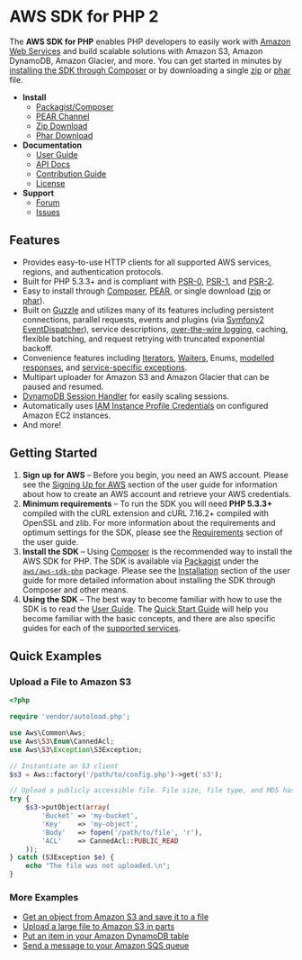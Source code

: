 # AWS SDK for PHP 2

The **AWS SDK for PHP** enables PHP developers to easily work with [Amazon Web Services][aws] and build scalable
solutions with Amazon S3, Amazon DynamoDB, Amazon Glacier, and more. You can get started in minutes by [installing the
SDK through Composer][docs-installation] or by downloading a single [zip][install-zip] or [phar][install-phar] file.

* **Install**
    * [Packagist/Composer][install-packagist]
    * [PEAR Channel][install-pear]
    * [Zip Download][install-zip]
    * [Phar Download][install-phar]
* **Documentation**
    * [User Guide][docs-guide]
    * [API Docs][docs-api]
    * [Contribution Guide][docs-contribution]
    * [License][sdk-license]
* **Support**
    * [Forum][sdk-forum]
    * [Issues][sdk-issues]

## Features

* Provides easy-to-use HTTP clients for all supported AWS services, regions, and authentication protocols.
* Built for PHP 5.3.3+ and is compliant with [PSR-0][], [PSR-1][], and [PSR-2][].
* Easy to install through [Composer][install-packagist], [PEAR][install-pear], or single download ([zip][install-zip] or
  [phar][install-phar]).
* Built on [Guzzle][] and utilizes many of its features including persistent connections, parallel requests, events and
  plugins (via [Symfony2 EventDispatcher][symfony2-events]), service descriptions, [over-the-wire
  logging][docs-wire-logging], caching, flexible batching, and request retrying with truncated exponential backoff.
* Convenience features including [Iterators][docs-iterators], [Waiters][docs-waiters], Enums, [modelled
  responses][docs-models], and [service-specific exceptions][docs-exceptions].
* Multipart uploader for Amazon S3 and Amazon Glacier that can be paused and resumed.
* [DynamoDB Session Handler][docs-ddbsh] for easily scaling sessions.
* Automatically uses [IAM Instance Profile Credentials][aws-iam-credentials] on configured Amazon EC2 instances.
* And more!

## Getting Started

1. **Sign up for AWS** – Before you begin, you need an AWS account. Please see the [Signing Up for AWS][docs-signup]
   section of the user guide for information about how to create an AWS account and retrieve your AWS credentials.
1. **Minimum requirements** – To run the SDK you will need **PHP 5.3.3+** compiled with the cURL extension and cURL
   7.16.2+ compiled with OpenSSL and zlib. For more information about the requirements and optimum settings for the SDK,
   please see the [Requirements][docs-requirements] section of the user guide.
1. **Install the SDK** – Using [Composer][] is the recommended way to install the AWS SDK for PHP. The SDK is available
   via [Packagist][] under the [`aws/aws-sdk-php`][install-packagist] package. Please see the
   [Installation][docs-installation] section of the user guide for more detailed information about installing the SDK
   through Composer and other means.
1. **Using the SDK** – The best way to become familiar with how to use the SDK is to read the [User Guide][docs-guide].
   The [Quick Start Guide][docs-quickstart] will help you become familiar with the basic concepts, and there are also
   specific guides for each of the [supported services][docs-services].

## Quick Examples

### Upload a File to Amazon S3

```php
<?php

require 'vendor/autoload.php';

use Aws\Common\Aws;
use Aws\S3\Enum\CannedAcl;
use Aws\S3\Exception\S3Exception;

// Instantiate an S3 client
$s3 = Aws::factory('/path/to/config.php')->get('s3');

// Upload a publicly accessible file. File size, file type, and MD5 hash are automatically calculated by the SDK
try {
    $s3->putObject(array(
        'Bucket' => 'my-bucket',
        'Key'    => 'my-object',
        'Body'   => fopen('/path/to/file', 'r'),
        'ACL'    => CannedAcl::PUBLIC_READ
    ));
} catch (S3Exception $e) {
    echo "The file was not uploaded.\n";
}
```

### More Examples

* [Get an object from Amazon S3 and save it to a file][example-s3-getobject]
* [Upload a large file to Amazon S3 in parts][example-s3-multipart]
* [Put an item in your Amazon DynamoDB table][example-dynamodb-putitem]
* [Send a message to your Amazon SQS queue][example-sqs-sendmessage]



[sdk-website]: http://aws.amazon.com/sdkforphp
[sdk-forum]: https://forums.aws.amazon.com/forum.jspa?forumID=80
[sdk-issues]: https://github.com/aws/aws-sdk-php/issues
[sdk-license]: http://aws.amazon.com/apache2.0/

[install-packagist]: https://packagist.org/packages/aws/aws-sdk-php
[install-phar]: http://pear.amazonwebservices.com/get/aws.phar
[install-zip]: http://pear.amazonwebservices.com/get/aws.zip
[install-pear]: http://pear.amazonwebservices.com

[docs-api]: http://docs.aws.amazon.com/aws-sdk-php-2/latest/index.html
[docs-guide]: http://docs.aws.amazon.com/aws-sdk-php-2/guide/latest/index.html
[docs-contribution]: https://github.com/aws/aws-sdk-php/blob/master/CONTRIBUTING.md
[docs-performance]: http://docs.aws.amazon.com/aws-sdk-php-2/guide/latest/performance.html
[docs-migration]: http://docs.aws.amazon.com/aws-sdk-php-2/guide/latest/migration-guide.html
[docs-signup]: http://docs.aws.amazon.com/aws-sdk-php-2/guide/latest/awssignup.html
[docs-requirements]: http://docs.aws.amazon.com/aws-sdk-php-2/guide/latest/requirements.html
[docs-installation]: http://docs.aws.amazon.com/aws-sdk-php-2/guide/latest/installation.html
[docs-quickstart]: http://docs.aws.amazon.com/aws-sdk-php-2/guide/latest/quick-start.html
[docs-iterators]: http://docs.aws.amazon.com/aws-sdk-php-2/guide/latest/quick-start.html#iterators
[docs-waiters]: http://docs.aws.amazon.com/aws-sdk-php-2/guide/latest/feature-waiters.html
[docs-models]: http://docs.aws.amazon.com/aws-sdk-php-2/guide/latest/feature-models.html
[docs-exceptions]: http://docs.aws.amazon.com/aws-sdk-php-2/guide/latest/quick-start.html#error-handling
[docs-wire-logging]: http://docs.aws.amazon.com/aws-sdk-php-2/guide/latest/faq.html#how-can-i-see-what-data-is-sent-over-the-wire
[docs-services]: http://docs.aws.amazon.com/aws-sdk-php-2/guide/latest/index.html#supported-services
[docs-ddbsh]: http://docs.aws.amazon.com/aws-sdk-php-2/guide/latest/feature-dynamodb-session-handler.html

[aws]: http://aws.amazon.com/
[aws-iam-credentials]: http://docs.aws.amazon.com/AWSEC2/latest/UserGuide/UsingIAM.html#UsingIAMrolesWithAmazonEC2Instances
[guzzle]: http://guzzlephp.org
[composer]: http://getcomposer.org
[packagist]: http://packagist.org
[psr-0]: https://github.com/php-fig/fig-standards/blob/master/accepted/PSR-0.md
[psr-1]: https://github.com/php-fig/fig-standards/blob/master/accepted/PSR-1-basic-coding-standard.md
[psr-2]: https://github.com/php-fig/fig-standards/blob/master/accepted/PSR-2-coding-style-guide.md
[symfony2-events]: http://symfony.com/doc/2.0/components/event_dispatcher/introduction.html

[example-sqs-sendmessage]: http://docs.aws.amazon.com/aws-sdk-php-2/guide/latest/service-sqs.html#sending-messages
[example-s3-getobject]: http://docs.aws.amazon.com/aws-sdk-php-2/guide/latest/service-s3.html#saving-objects-to-a-file
[example-s3-multipart]: http://docs.aws.amazon.com/aws-sdk-php-2/guide/latest/service-s3.html#uploading-large-files-using-multipart-uploads
[example-dynamodb-putitem]: http://docs.aws.amazon.com/aws-sdk-php-2/guide/latest/service-dynamodb.html#adding-items
